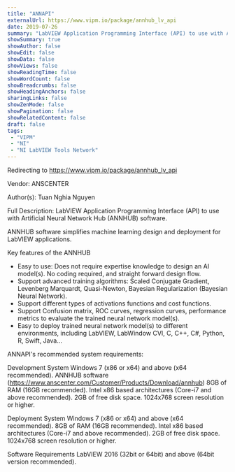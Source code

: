 ```yaml
---
title: "ANNAPI"
externalUrl: https://www.vipm.io/package/annhub_lv_api
date: 2019-07-26
summary: "LabVIEW Application Programming Interface (API) to use with Artificial Neural Network Hub (ANNHUB) software that helps to bring artificial intelligent solution to LabVIEW applications."
showSummary: true
showAuthor: false
showEdit: false
showData: false
showViews: false
showReadingTime: false
showWordCount: false
showBreadcrumbs: false
showHeadingAnchors: false
sharingLinks: false
showZenMode: false
showPagination: false
showRelatedContent: false
draft: false
tags:
 - "VIPM"
 - "NI"
 - "NI LabVIEW Tools Network"
---
```


Redirecting to https://www.vipm.io/package/annhub_lv_api

Vendor: ANSCENTER

Author(s): Tuan Nghia Nguyen
 
Full Description:
LabVIEW Application Programming Interface (API) to use with Artificial Neural Network Hub (ANNHUB) software. 

ANNHUB software simplifies machine learning design and deployment for LabVIEW applications.

Key features of the ANNHUB
- Easy to use: Does not require expertise knowledge to design an AI model(s). No coding required, and straight forward design flow.
- Support advanced training algorithms: Scaled Conjugate Gradient, Levenberg Marquardt, Quasi-Newton, Bayesian Regularization (Bayesian Neural Network).
- Support different types of activations functions and cost functions.
- Support Confusion matrix, ROC curves, regression curves, performance metrics to evaluate the trained neural network model(s).
- Easy to deploy trained neural network model(s) to different environments, including LabVIEW, LabWindow CVI, C, C++, C#, Python, R, Swift, Java… 


ANNAPI's recommended system requirements:

Development System 
Windows 7 (x86 or x64) and above (x64 recommended).
ANNHUB software (https://www.anscenter.com/Customer/Products/Download/annhub)
8GB of RAM (16GB recommended).
Intel x86 based architectures (Core-i7 and above recommended).
2GB of free disk space.
1024x768 screen resolution or higher.

Deployment System 
Windows 7 (x86 or x64) and above (x64 recommended).
8GB of RAM (16GB recommended).
Intel x86 based architectures (Core-i7 and above recommended).
2GB of free disk space.
1024x768 screen resolution or higher.

Software Requirements 
LabVIEW 2016  (32bit or 64bit) and above (64bit version recommended).